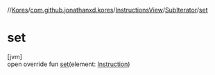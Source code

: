 //[Kores](../../../../index.md)/[com.github.jonathanxd.kores](../../index.md)/[InstructionsView](../index.md)/[SubIterator](index.md)/[set](set.md)

# set

[jvm]\
open override fun [set](set.md)(element: [Instruction](../../-instruction/index.md))
